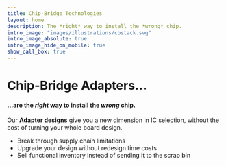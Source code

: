 ```yaml
---
title: Chip-Bridge Technologies
layout: home
description: The *right* way to install the *wrong* chip.
intro_image: "images/illustrations/cbstack.svg"
intro_image_absolute: true
intro_image_hide_on_mobile: true
show_call_box: true
---
```


# Chip-Bridge Adapters...

#### ...are the *right* way to install the *wrong* chip. 

Our  __Adapter designs__ give you a new dimension in IC selection, without the cost of turning your whole board design. 
*  Break through supply chain limitations
*  Upgrade your design without redesign time costs
*  Sell functional inventory instead of sending it to the scrap bin